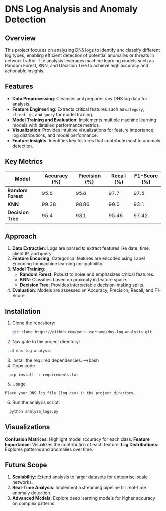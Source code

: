 # DNS Log Analysis and Anomaly Detection

## Overview
This project focuses on analyzing DNS logs to identify and classify different log types, enabling efficient detection of potential anomalies or threats in network traffic. The analysis leverages machine learning models such as Random Forest, KNN, and Decision Tree to achieve high accuracy and actionable insights.

## Features
- **Data Preprocessing**: Cleanses and prepares raw DNS log data for analysis.
- **Feature Engineering**: Extracts critical features such as `category`, `client_ip`, and `query` for model training.
- **Model Training and Evaluation**: Implements multiple machine learning models with detailed performance metrics.
- **Visualization**: Provides intuitive visualizations for feature importance, log distributions, and model performance.
- **Feature Insights**: Identifies key features that contribute most to anomaly detection.

## Key Metrics
| **Model**         | **Accuracy (%)** | **Precision (%)** | **Recall (%)** | **F1-Score (%)** |
|--------------------|------------------|-------------------|----------------|------------------|
| **Random Forest**  | 95.8            | 95.8             | 97.7           | 97.5             |
| **KNN**            | 99.38           | 98.86            | 99.0           | 93.1             |
| **Decision Tree**  | 95.4            | 93.1             | 95.46          | 97.42            |

## Approach
1. **Data Extraction**: Logs are parsed to extract features like date, time, client IP, and query.
2. **Feature Encoding**: Categorical features are encoded using Label Encoding for machine learning compatibility.
3. **Model Training**: 
   - **Random Forest**: Robust to noise and emphasizes critical features.
   - **KNN**: Classifies based on proximity in feature space.
   - **Decision Tree**: Provides interpretable decision-making splits.
4. **Evaluation**: Models are assessed on Accuracy, Precision, Recall, and F1-Score.

## Installation
1. Clone the repository:
   ```bash
   git clone https://github.com/your-username/dns-log-analysis.git
2. Navigate to the project directory:
```bash
  cd dns-log-analysis
```
3. Install the required dependencies:
   -->bash
4. Copy code
```bash
  pip install -r requirements.txt
```
5. Usage
```
Place your DNS log file (log.csv) in the project directory.
```
6. Run the analysis script:
```bash 
  python analyze_logs.py
```
## Visualizations
**Confusion Matrices**: Highlight model accuracy for each class.
**Feature Importance**: Visualizes the contribution of each feature.
**Log Distributions**: Explores patterns and anomalies over time.
## Future Scope
1. **Scalability**: Extend analysis to larger datasets for enterprise-scale networks.
2. **Real-Time Analysis**: Implement a streaming pipeline for real-time anomaly detection.
3. **Advanced Models**: Explore deep learning models for higher accuracy on complex patterns.
